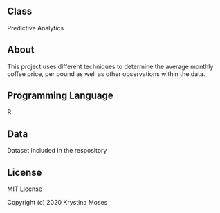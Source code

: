 ## Class
Predictive Analytics 

## About
This project uses different techniques to determine the average monthly coffee price, per pound as well as other observations within the data.

## Programming Language
R

## Data
Dataset included in the respository

## License
MIT License

Copyright (c) 2020 Krystina Moses
